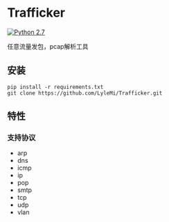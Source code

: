 # Trafficker

[![Python 2.7](https://img.shields.io/badge/Python-2.7-bule.svg)](http://www.python.org/download/)

任意流量发包，pcap解析工具

## 安装


```shell
pip install -r requirements.txt
git clone https://github.com/LyleMi/Trafficker.git
```

## 特性

### 支持协议

* arp
* dns
* icmp
* ip
* pop
* smtp
* tcp
* udp
* vlan
